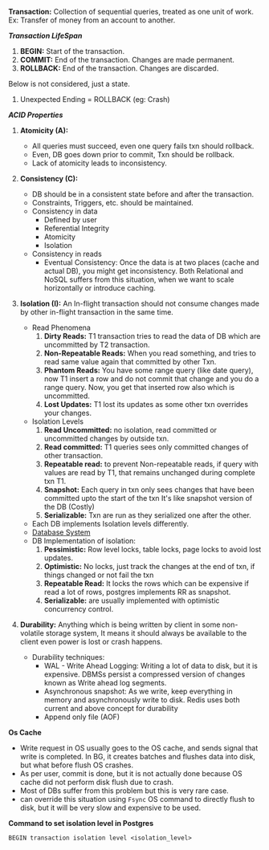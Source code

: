 **Transaction:** Collection of sequential queries, treated as one unit of work. Ex: Transfer of money from an account to another.

**_Transaction LifeSpan_**
1. **BEGIN:** Start of the transaction.
2. **COMMIT:** End of the transaction. Changes are made permanent.
3. **ROLLBACK:** End of the transaction. Changes are discarded.

Below is not considered, just a state.
1. Unexpected Ending = ROLLBACK (eg: Crash)

**_ACID Properties_**
1. **Atomicity (A):** 
   * All queries must succeed, even one query fails txn should rollback.
   * Even, DB goes down prior to commit, Txn should be rollback.
   * Lack of atomicity leads to inconsistency.

2. **Consistency (C):** 
   * DB should be in a consistent state before and after the transaction.
   * Constraints, Triggers, etc. should be maintained.
   * Consistency in data
     * Defined by user
     * Referential Integrity
     * Atomicity
     * Isolation
   * Consistency in reads
     * Eventual Consistency: Once the data is at two places (cache and actual DB), you might get inconsistency.
       Both Relational and NoSQL suffers from this situation, when we want to scale horizontally or introduce caching.

3. **Isolation (I):** An In-flight transaction should not consume changes made by other in-flight transaction in the same time.
    * Read Phenomena
      1. **Dirty Reads:** T1 transaction tries to read the data of DB which are uncommitted by T2 transaction.
      2. **Non-Repeatable Reads:** When you read something, and tries to read same value again that committed by other Txn.
      3. **Phantom Reads:** You have some range query (like date query), now T1 insert a row and do not commit that change and you do a range query. Now, you get that inserted row also which is uncommitted.
      4. **Lost Updates:** T1 lost its updates as some other txn overrides your changes.
   * Isolation Levels
     1. **Read Uncommitted:** no isolation, read committed or uncommitted changes by outside txn.
     2. **Read committed:** T1 queries sees only committed changes of other transaction.
     3. **Repeatable read:** to prevent Non-repeatable reads, if query with values are read by T1, that remains unchanged during complete txn T1.
     4. **Snapshot:** Each query in txn only sees changes that have been committed upto the start of the txn It's like snapshot version of the DB (Costly)
     5. **Serializable:** Txn are run as they serialized one after the other.
   * Each DB implements Isolation levels differently.
   * [Database System](https://en.wikipedia.org/wiki/Isolation)
   * DB Implementation of isolation:
     1. **Pessimistic:** Row level locks, table locks, page locks to avoid lost updates.
     2. **Optimistic:** No locks, just track the changes at the end of txn, if things changed or not fail the txn
     3. **Repeatable Read:** It locks the rows which can be expensive if read a lot of rows, postgres implements RR as snapshot.
     4. **Serializable:** are usually implemented with optimistic concurrency control.

4. **Durability:** Anything which is being written by client in some non-volatile storage system, 
   It means it should always be available to the client even power is lost or crash happens. 
   * Durability techniques:
     * WAL - Write Ahead Logging: Writing a lot of data to disk, but it is expensive. DBMSs persist a compressed version of changes known as Write ahead log segments.
     * Asynchronous snapshot: As we write, keep everything in memory and asynchronously write to disk. Redis uses both current and above concept for durability
     * Append only file (AOF)

**Os Cache**
* Write request in OS usually goes to the OS cache, and sends signal that write is completed. In BG, it creates batches and flushes data into disk, 
  but what before flush OS crashes.
* As per user, commit is done, but it is not actually done because OS cache did not perform disk flush due to crash.
* Most of DBs suffer from this problem but this is very rare case.
* can override this situation using `Fsync` OS command to directly flush to disk, but it will be very slow and expensive to be used.


**Command to set isolation level in Postgres**

    BEGIN transaction isolation level <isolation_level>


